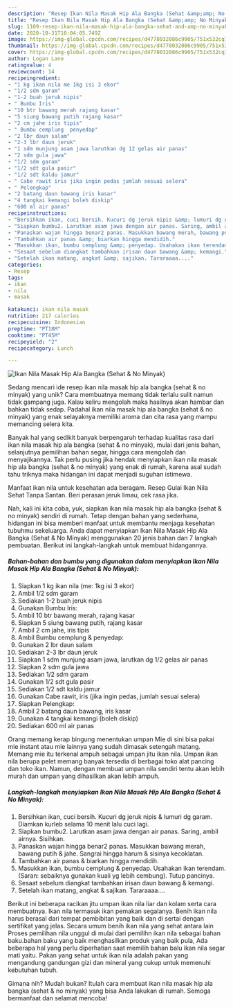 ```yaml
---
description: "Resep Ikan Nila Masak Hip Ala Bangka (Sehat &amp;amp; No Minyak) yang Bikin Ngiler"
title: "Resep Ikan Nila Masak Hip Ala Bangka (Sehat &amp;amp; No Minyak) yang Bikin Ngiler"
slug: 1109-resep-ikan-nila-masak-hip-ala-bangka-sehat-and-amp-no-minyak-yang-bikin-ngiler
date: 2020-10-31T18:04:05.749Z
image: https://img-global.cpcdn.com/recipes/d4778032086c9905/751x532cq70/ikan-nila-masak-hip-ala-bangka-sehat-no-minyak-foto-resep-utama.jpg
thumbnail: https://img-global.cpcdn.com/recipes/d4778032086c9905/751x532cq70/ikan-nila-masak-hip-ala-bangka-sehat-no-minyak-foto-resep-utama.jpg
cover: https://img-global.cpcdn.com/recipes/d4778032086c9905/751x532cq70/ikan-nila-masak-hip-ala-bangka-sehat-no-minyak-foto-resep-utama.jpg
author: Logan Lane
ratingvalue: 4
reviewcount: 14
recipeingredient:
- "1 kg ikan nila me 1kg isi 3 ekor"
- "1/2 sdm garam"
- "1-2 buah jeruk nipis"
- " Bumbu Iris"
- "10 btr bawang merah rajang kasar"
- "5 siung bawang putih rajang kasar"
- "2 cm jahe iris tipis"
- " Bumbu cemplung  penyedap"
- "2 lbr daun salam"
- "2-3 lbr daun jeruk"
- "1 sdm munjung asam jawa larutkan dg 12 gelas air panas"
- "2 sdm gula jawa"
- "1/2 sdm garam"
- "1/2 sdt gula pasir"
- "1/2 sdt kaldu jamur"
- " Cabe rawit iris jika ingin pedas jumlah sesuai selera"
- " Pelengkap"
- "2 batang daun bawang iris kasar"
- "4 tangkai kemangi boleh diskip"
- "600 ml air panas"
recipeinstructions:
- "Bersihkan ikan, cuci bersih. Kucuri dg jeruk nipis &amp; lumuri dg garam. Diamkan kurleb selama 10 menit lalu cuci lagi."
- "Siapkan bumbu2. Larutkan asam jawa dengan air panas. Saring, ambil airnya. Sisihkan."
- "Panaskan wajan hingga benar2 panas. Masukkan bawang merah, bawang putih &amp; jahe. Sangrai hingga harum &amp; sisinya kecoklatan."
- "Tambahkan air panas &amp; biarkan hingga mendidih."
- "Masukkan ikan, bumbu cemplung &amp; penyedap. Usahakan ikan terendam. (Saran: sebaiknya gunakan kuali yg lebih cembung). Tutup pancinya."
- "Sesaat sebelum diangkat tambahkan irisan daun bawang &amp; kemangi."
- "Setelah ikan matang, angkat &amp; sajikan. Tararaaaa...."
categories:
- Resep
tags:
- ikan
- nila
- masak

katakunci: ikan nila masak 
nutrition: 217 calories
recipecuisine: Indonesian
preptime: "PT18M"
cooktime: "PT45M"
recipeyield: "2"
recipecategory: Lunch

---
```



![Ikan Nila Masak Hip Ala Bangka (Sehat &amp; No Minyak)](https://img-global.cpcdn.com/recipes/d4778032086c9905/751x532cq70/ikan-nila-masak-hip-ala-bangka-sehat-no-minyak-foto-resep-utama.jpg)

Sedang mencari ide resep ikan nila masak hip ala bangka (sehat &amp; no minyak) yang unik? Cara membuatnya memang tidak terlalu sulit namun tidak gampang juga. Kalau keliru mengolah maka hasilnya akan hambar dan bahkan tidak sedap. Padahal ikan nila masak hip ala bangka (sehat &amp; no minyak) yang enak selayaknya memiliki aroma dan cita rasa yang mampu memancing selera kita.

Banyak hal yang sedikit banyak berpengaruh terhadap kualitas rasa dari ikan nila masak hip ala bangka (sehat &amp; no minyak), mulai dari jenis bahan, selanjutnya pemilihan bahan segar, hingga cara mengolah dan menyajikannya. Tak perlu pusing jika hendak menyiapkan ikan nila masak hip ala bangka (sehat &amp; no minyak) yang enak di rumah, karena asal sudah tahu triknya maka hidangan ini dapat menjadi suguhan istimewa.

Manfaat ikan nila untuk kesehatan ada beragam. Resep Gulai Ikan Nila Sehat Tanpa Santan. Beri perasan jeruk limau, cek rasa jika.


Nah, kali ini kita coba, yuk, siapkan ikan nila masak hip ala bangka (sehat &amp; no minyak) sendiri di rumah. Tetap dengan bahan yang sederhana, hidangan ini bisa memberi manfaat untuk membantu menjaga kesehatan tubuhmu sekeluarga. Anda dapat menyiapkan Ikan Nila Masak Hip Ala Bangka (Sehat &amp; No Minyak) menggunakan 20 jenis bahan dan 7 langkah pembuatan. Berikut ini langkah-langkah untuk membuat hidangannya.

<!--inarticleads1-->

##### Bahan-bahan dan bumbu yang digunakan dalam menyiapkan Ikan Nila Masak Hip Ala Bangka (Sehat &amp; No Minyak):

1. Siapkan 1 kg ikan nila (me: 1kg isi 3 ekor)
1. Ambil 1/2 sdm garam
1. Sediakan 1-2 buah jeruk nipis
1. Gunakan  Bumbu Iris:
1. Ambil 10 btr bawang merah, rajang kasar
1. Siapkan 5 siung bawang putih, rajang kasar
1. Ambil 2 cm jahe, iris tipis
1. Ambil  Bumbu cemplung &amp; penyedap:
1. Gunakan 2 lbr daun salam
1. Sediakan 2-3 lbr daun jeruk
1. Siapkan 1 sdm munjung asam jawa, larutkan dg 1/2 gelas air panas
1. Siapkan 2 sdm gula jawa
1. Sediakan 1/2 sdm garam
1. Gunakan 1/2 sdt gula pasir
1. Sediakan 1/2 sdt kaldu jamur
1. Gunakan  Cabe rawit, iris (jika ingin pedas, jumlah sesuai selera)
1. Siapkan  Pelengkap:
1. Ambil 2 batang daun bawang, iris kasar
1. Gunakan 4 tangkai kemangi (boleh diskip)
1. Sediakan 600 ml air panas


Orang memang kerap bingung menentukan umpan Mie di sini bisa pakai mie instant atau mie lainnya yang sudah dimasak setengah matang. Memang mie itu terkenal ampuh sebagai umpan jitu ikan nila. Umpan ikan nila berupa pelet memang banyak tersedia di berbagai toko alat pancing dan toko ikan. Namun, dengan membuat umpan nila sendiri tentu akan lebih murah dan umpan yang dihasilkan akan lebih ampuh. 

<!--inarticleads2-->

##### Langkah-langkah menyiapkan Ikan Nila Masak Hip Ala Bangka (Sehat &amp; No Minyak):

1. Bersihkan ikan, cuci bersih. Kucuri dg jeruk nipis &amp; lumuri dg garam. Diamkan kurleb selama 10 menit lalu cuci lagi.
1. Siapkan bumbu2. Larutkan asam jawa dengan air panas. Saring, ambil airnya. Sisihkan.
1. Panaskan wajan hingga benar2 panas. Masukkan bawang merah, bawang putih &amp; jahe. Sangrai hingga harum &amp; sisinya kecoklatan.
1. Tambahkan air panas &amp; biarkan hingga mendidih.
1. Masukkan ikan, bumbu cemplung &amp; penyedap. Usahakan ikan terendam. (Saran: sebaiknya gunakan kuali yg lebih cembung). Tutup pancinya.
1. Sesaat sebelum diangkat tambahkan irisan daun bawang &amp; kemangi.
1. Setelah ikan matang, angkat &amp; sajikan. Tararaaaa....


Berikut ini beberapa racikan jitu umpan ikan nila liar dan kolam serta cara membuatnya. Ikan nila termasuk ikan pemakan segalanya. Benih ikan nila harus berasal dari tempat pembibitan yang baik dan di sertai dengan sertifikat yang jelas. Secara umum benih ikan nila yang sehat antara lain Proses pemilihan nila unggul di mulai dari pemilihn ikan nila sebagai bahan baku.bahan baku yang baik menghasilkan produk yang baik pula, Ada beberapa hal yang perlu diperhatian saat memilih bahan balu ikan nila segar mati yaitu. Pakan yang sehat untuk ikan nila adalah pakan yang mengandung gandungan gizi dan mineral yang cukup untuk memenuhi kebutuhan tubuh. 

Gimana nih? Mudah bukan? Itulah cara membuat ikan nila masak hip ala bangka (sehat &amp; no minyak) yang bisa Anda lakukan di rumah. Semoga bermanfaat dan selamat mencoba!
